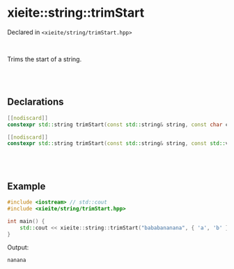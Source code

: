 # xieite::string::trimStart
Declared in `<xieite/string/trimStart.hpp>`

<br/>

Trims the start of a string.

<br/><br/>

## Declarations
```cpp
[[nodiscard]]
constexpr std::string trimStart(const std::string& string, const char character) noexcept;
```
```cpp
[[nodiscard]]
constexpr std::string trimStart(const std::string& string, const std::vector<char>& characters) noexcept;
```

<br/><br/>

## Example
```cpp
#include <iostream> // std::cout
#include <xieite/string/trimStart.hpp>

int main() {
	std::cout << xieite::string::trimStart("bababananana", { 'a', 'b' }) << '\n';
}
```
Output:
```
nanana
```
